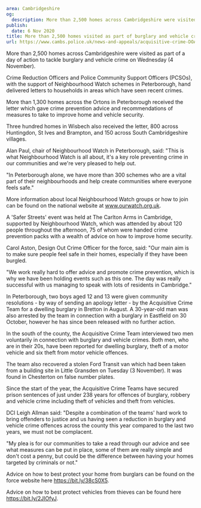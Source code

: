 ```yaml
area: Cambridgeshire
og:
  description: More than 2,500 homes across Cambridgeshire were visited as part of a day of action to tackle burglary and vehicle crime on Wednesday (4 November).
publish:
  date: 6 Nov 2020
title: More than 2,500 homes visited as part of burglary and vehicle crime prevention day
url: https://www.cambs.police.uk/news-and-appeals/acquisitive-crime-DOA-4November20
```

More than 2,500 homes across Cambridgeshire were visited as part of a day of action to tackle burglary and vehicle crime on Wednesday (4 November).

Crime Reduction Officers and Police Community Support Officers (PCSOs), with the support of Neighbourhood Watch schemes in Peterborough, hand delivered letters to households in areas which have seen recent crimes.

More than 1,300 homes across the Ortons in Peterborough received the letter which gave crime prevention advice and recommendations of measures to take to improve home and vehicle security.

Three hundred homes in Wisbech also received the letter, 800 across Huntingdon, St Ives and Brampton, and 150 across South Cambridgeshire villages.

Alan Paul, chair of Neighbourhood Watch in Peterborough, said: "This is what Neighbourhood Watch is all about, it's a key role preventing crime in our communities and we're very pleased to help out.

"In Peterborough alone, we have more than 300 schemes who are a vital part of their neighbourhoods and help create communities where everyone feels safe."

More information about local Neighbourhood Watch groups or how to join can be found on the national website at www.ourwatch.org.uk.

A 'Safer Streets' event was held at The Carlton Arms in Cambridge, supported by Neighbourhood Watch, which was attended by about 120 people throughout the afternoon, 75 of whom were handed crime prevention packs with a wealth of advice on how to improve home security.

Carol Aston, Design Out Crime Officer for the force, said: "Our main aim is to make sure people feel safe in their homes, especially if they have been burgled.

"We work really hard to offer advice and promote crime prevention, which is why we have been holding events such as this one. The day was really successful with us managing to speak with lots of residents in Cambridge."

In Peterborough, two boys aged 12 and 13 were given community resolutions - by way of sending an apology letter - by the Acquisitive Crime Team for a dwelling burglary in Bretton in August. A 30-year-old man was also arrested by the team in connection with a burglary in Eastfield on 30 October, however he has since been released with no further action.

In the south of the county, the Acquisitive Crime Team interviewed two men voluntarily in connection with burglary and vehicle crimes. Both men, who are in their 20s, have been reported for dwelling burglary, theft of a motor vehicle and six theft from motor vehicle offences.

The team also recovered a stolen Ford Transit van which had been taken from a building site in Little Gransden on Tuesday (3 November). It was found in Chesterton on false number plates.

Since the start of the year, the Acquisitive Crime Teams have secured prison sentences of just under 238 years for offences of burglary, robbery and vehicle crime including theft of vehicles and theft from vehicles.

DCI Leigh Allman said: "Despite a combination of the teams' hard work to bring offenders to justice and us having seen a reduction in burglary and vehicle crime offences across the county this year compared to the last two years, we must not be complacent.

"My plea is for our communities to take a read through our advice and see what measures can be put in place, some of them are really simple and don't cost a penny, but could be the difference between having your homes targeted by criminals or not."

Advice on how to best protect your home from burglars can be found on the force website here https://bit.ly/38cS0X5.

Advice on how to best protect vehicles from thieves can be found here https://bit.ly/2JIOfyJ.
